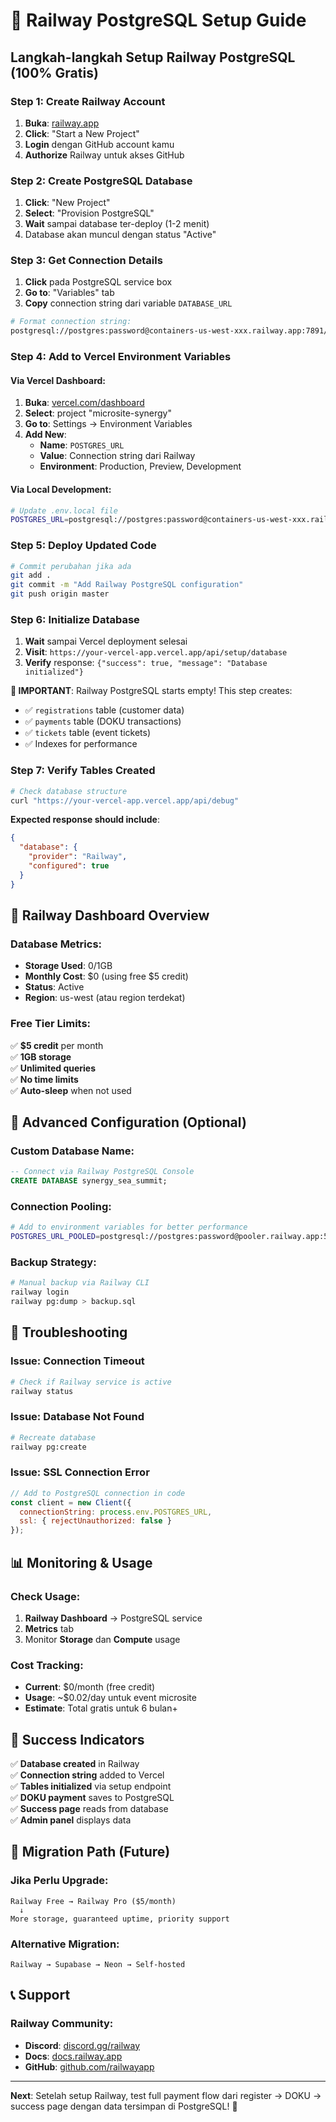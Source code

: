 # 🚂 Railway PostgreSQL Setup Guide

## Langkah-langkah Setup Railway PostgreSQL (100% Gratis)

### Step 1: Create Railway Account
1. **Buka**: [railway.app](https://railway.app)
2. **Click**: "Start a New Project"
3. **Login** dengan GitHub account kamu
4. **Authorize** Railway untuk akses GitHub

### Step 2: Create PostgreSQL Database
1. **Click**: "New Project"
2. **Select**: "Provision PostgreSQL"
3. **Wait** sampai database ter-deploy (1-2 menit)
4. Database akan muncul dengan status "Active"

### Step 3: Get Connection Details
1. **Click** pada PostgreSQL service box
2. **Go to**: "Variables" tab
3. **Copy** connection string dari variable `DATABASE_URL`

```bash
# Format connection string:
postgresql://postgres:password@containers-us-west-xxx.railway.app:7891/railway
```

### Step 4: Add to Vercel Environment Variables

#### Via Vercel Dashboard:
1. **Buka**: [vercel.com/dashboard](https://vercel.com/dashboard)
2. **Select**: project "microsite-synergy"
3. **Go to**: Settings → Environment Variables
4. **Add New**:
   - **Name**: `POSTGRES_URL`
   - **Value**: Connection string dari Railway
   - **Environment**: Production, Preview, Development

#### Via Local Development:
```bash
# Update .env.local file
POSTGRES_URL=postgresql://postgres:password@containers-us-west-xxx.railway.app:7891/railway
```

### Step 5: Deploy Updated Code
```bash
# Commit perubahan jika ada
git add .
git commit -m "Add Railway PostgreSQL configuration"
git push origin master
```

### Step 6: Initialize Database
1. **Wait** sampai Vercel deployment selesai
2. **Visit**: `https://your-vercel-app.vercel.app/api/setup/database`
3. **Verify** response: `{"success": true, "message": "Database initialized"}`

**🚨 IMPORTANT**: Railway PostgreSQL starts empty! This step creates:
- ✅ `registrations` table (customer data)
- ✅ `payments` table (DOKU transactions) 
- ✅ `tickets` table (event tickets)
- ✅ Indexes for performance

### Step 7: Verify Tables Created
```bash
# Check database structure
curl "https://your-vercel-app.vercel.app/api/debug"
```

**Expected response should include**:
```json
{
  "database": {
    "provider": "Railway",
    "configured": true
  }
}
```

## 🎯 Railway Dashboard Overview

### Database Metrics:
- **Storage Used**: 0/1GB
- **Monthly Cost**: $0 (using free $5 credit)
- **Status**: Active
- **Region**: us-west (atau region terdekat)

### Free Tier Limits:
✅ **$5 credit** per month  
✅ **1GB storage**  
✅ **Unlimited queries**  
✅ **No time limits**  
✅ **Auto-sleep** when not used  

## 🔧 Advanced Configuration (Optional)

### Custom Database Name:
```sql
-- Connect via Railway PostgreSQL Console
CREATE DATABASE synergy_sea_summit;
```

### Connection Pooling:
```bash
# Add to environment variables for better performance
POSTGRES_URL_POOLED=postgresql://postgres:password@pooler.railway.app:5432/railway
```

### Backup Strategy:
```bash
# Manual backup via Railway CLI
railway login
railway pg:dump > backup.sql
```

## 🚨 Troubleshooting

### Issue: Connection Timeout
```bash
# Check if Railway service is active
railway status
```

### Issue: Database Not Found
```bash
# Recreate database
railway pg:create
```

### Issue: SSL Connection Error
```javascript
// Add to PostgreSQL connection in code
const client = new Client({
  connectionString: process.env.POSTGRES_URL,
  ssl: { rejectUnauthorized: false }
});
```

## 📊 Monitoring & Usage

### Check Usage:
1. **Railway Dashboard** → PostgreSQL service
2. **Metrics** tab
3. Monitor **Storage** dan **Compute** usage

### Cost Tracking:
- **Current**: $0/month (free credit)
- **Usage**: ~$0.02/day untuk event microsite
- **Estimate**: Total gratis untuk 6 bulan+

## 🎉 Success Indicators

✅ **Database created** in Railway  
✅ **Connection string** added to Vercel  
✅ **Tables initialized** via setup endpoint  
✅ **DOKU payment** saves to PostgreSQL  
✅ **Success page** reads from database  
✅ **Admin panel** displays data  

## 🔄 Migration Path (Future)

### Jika Perlu Upgrade:
```
Railway Free → Railway Pro ($5/month)
  ↓
More storage, guaranteed uptime, priority support
```

### Alternative Migration:
```
Railway → Supabase → Neon → Self-hosted
```

## 📞 Support

### Railway Community:
- **Discord**: [discord.gg/railway](https://discord.gg/railway)
- **Docs**: [docs.railway.app](https://docs.railway.app)
- **GitHub**: [github.com/railwayapp](https://github.com/railwayapp)

---

**Next**: Setelah setup Railway, test full payment flow dari register → DOKU → success page dengan data tersimpan di PostgreSQL! 🚀
